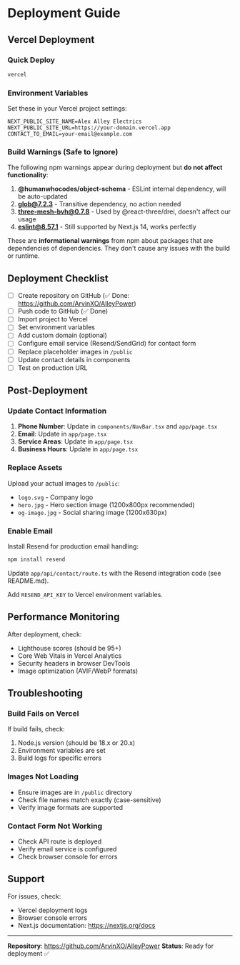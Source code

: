 # Deployment Guide

## Vercel Deployment

### Quick Deploy
```bash
vercel
```

### Environment Variables

Set these in your Vercel project settings:

```
NEXT_PUBLIC_SITE_NAME=Alex Alley Electrics
NEXT_PUBLIC_SITE_URL=https://your-domain.vercel.app
CONTACT_TO_EMAIL=your-email@example.com
```

### Build Warnings (Safe to Ignore)

The following npm warnings appear during deployment but **do not affect functionality**:

1. **@humanwhocodes/object-schema** - ESLint internal dependency, will be auto-updated
2. **glob@7.2.3** - Transitive dependency, no action needed
3. **three-mesh-bvh@0.7.8** - Used by @react-three/drei, doesn't affect our usage
4. **eslint@8.57.1** - Still supported by Next.js 14, works perfectly

These are **informational warnings** from npm about packages that are dependencies of dependencies. They don't cause any issues with the build or runtime.

## Deployment Checklist

- [ ] Create repository on GitHub (✅ Done: https://github.com/ArvinXO/AlleyPower)
- [ ] Push code to GitHub (✅ Done)
- [ ] Import project to Vercel
- [ ] Set environment variables
- [ ] Add custom domain (optional)
- [ ] Configure email service (Resend/SendGrid) for contact form
- [ ] Replace placeholder images in `/public`
- [ ] Update contact details in components
- [ ] Test on production URL

## Post-Deployment

### Update Contact Information

1. **Phone Number**: Update in `components/NavBar.tsx` and `app/page.tsx`
2. **Email**: Update in `app/page.tsx`
3. **Service Areas**: Update in `app/page.tsx`
4. **Business Hours**: Update in `app/page.tsx`

### Replace Assets

Upload your actual images to `/public`:
- `logo.svg` - Company logo
- `hero.jpg` - Hero section image (1200x800px recommended)
- `og-image.jpg` - Social sharing image (1200x630px)

### Enable Email

Install Resend for production email handling:
```bash
npm install resend
```

Update `app/api/contact/route.ts` with the Resend integration code (see README.md).

Add `RESEND_API_KEY` to Vercel environment variables.

## Performance Monitoring

After deployment, check:
- Lighthouse scores (should be 95+)
- Core Web Vitals in Vercel Analytics
- Security headers in browser DevTools
- Image optimization (AVIF/WebP formats)

## Troubleshooting

### Build Fails on Vercel

If build fails, check:
1. Node.js version (should be 18.x or 20.x)
2. Environment variables are set
3. Build logs for specific errors

### Images Not Loading

- Ensure images are in `/public` directory
- Check file names match exactly (case-sensitive)
- Verify image formats are supported

### Contact Form Not Working

- Check API route is deployed
- Verify email service is configured
- Check browser console for errors

## Support

For issues, check:
- Vercel deployment logs
- Browser console errors
- Next.js documentation: https://nextjs.org/docs

---

**Repository**: https://github.com/ArvinXO/AlleyPower
**Status**: Ready for deployment ✅
